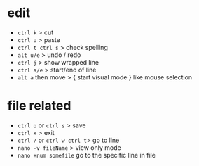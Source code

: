 # edit
- `ctrl k` > cut
- `ctrl u` > paste
- `ctrl t ctrl s` > check spelling
- `alt u/e` > undo / redo
- `ctrl j` > show wrapped line
- `ctrl a/e` > start/end of line
- `alt a` then move > { start visual mode } like mouse selection
# file related
- `ctrl o` or `ctrl s` > save
- `ctrl x` > exit
- `ctrl /` or `ctrl w ctrl t`> go to line
- `nano -v fileName` > view only mode
- `nano +num somefile` go to the specific line in file
